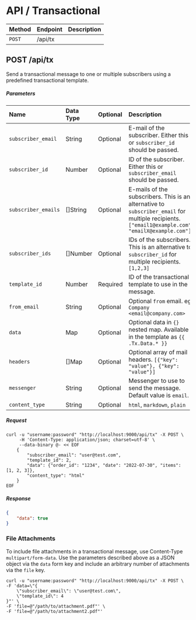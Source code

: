 # API / Transactional

| Method | Endpoint | Description |
|:-------|:---------|:------------|
| `POST` | /api/tx  |             |


## POST /api/tx
Send a transactional message to one or multiple subscribers using a predefined transactional template.


##### Parameters
| Name                | Data Type | Optional | Description                                                                                                                                      |
|:--------------------|:----------|:--------|:-------------------------------------------------------------------------------------------------------------------------------------------------|
| `subscriber_email`  | String    | Optional | E-mail of the subscriber. Either this or `subscriber_id` should be passed.                                                                       |
| `subscriber_id`     | Number    | Optional | ID of the subscriber. Either this or `subscriber_email` should be passed.                                                                        |
| `subscriber_emails` | []String  | Optional | E-mails of the subscribers. This is an alternative to `subscriber_email` for multiple recipients. `["email1@example.com", "emailX@example.com"]` |
| `subscriber_ids`    | []Number  | Optional | IDs of the subscribers. This is an alternative to `subscriber_id` for multiple recipients. `[1,2,3]`                                              |
| `template_id`       | Number    | Required | ID of the transactional template to use in the message.                                                                                          |
| `from_email`        | String    | Optional | Optional `from` email. eg: `Company <email@company.com>`                                                                                         |
| `data`              | Map       | Optional | Optional data in `{}` nested map. Available in the template as `{{ .Tx.Data.* }}`                                                                |
| `headers`           | []Map     | Optional | Optional array of mail headers. `[{"key": "value"}, {"key": "value"}]`                                                                           |
| `messenger`         | String    | Optional | Messenger to use to send the message. Default value is `email`.                                                                                  |
| `content_type`      | String    | Optional | `html`, `markdown`, `plain`                                                                                                                      |


##### Request
```shell
curl -u "username:password" "http://localhost:9000/api/tx" -X POST \
     -H 'Content-Type: application/json; charset=utf-8' \
     --data-binary @- << EOF
    {
        "subscriber_email": "user@test.com",
        "template_id": 2,
        "data": {"order_id": "1234", "date": "2022-07-30", "items": [1, 2, 3]},
        "content_type": "html"
    }
EOF
```

##### Response
``` json
{
    "data": true
}
```

### File Attachments
To include file attachments in a transactional message, use Content-Type `multipart/form-data`.
Use the parameters described above as a JSON object via the `data` form key and include an arbitrary number of attachments via the `file` key.

```shell
curl -u "username:password" "http://localhost:9000/api/tx" -X POST \
-F 'data=\"{
    \"subscriber_email\": \"user@test.com\",
    \"template_id\": 4
}"' \
-F 'file=@"/path/to/attachment.pdf"' \
-F 'file=@"/path/to/attachment2.pdf"'
```

